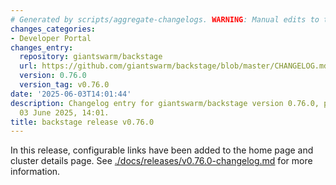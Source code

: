 ```yaml
---
# Generated by scripts/aggregate-changelogs. WARNING: Manual edits to this files will be overwritten.
changes_categories:
- Developer Portal
changes_entry:
  repository: giantswarm/backstage
  url: https://github.com/giantswarm/backstage/blob/master/CHANGELOG.md#0760---2025-06-03
  version: 0.76.0
  version_tag: v0.76.0
date: '2025-06-03T14:01:44'
description: Changelog entry for giantswarm/backstage version 0.76.0, published on
  03 June 2025, 14:01.
title: backstage release v0.76.0
---
```


In this release, configurable links have been added to the home page and cluster details page.
See [./docs/releases/v0.76.0-changelog.md](./docs/releases/v0.76.0-changelog.md) for more information.
